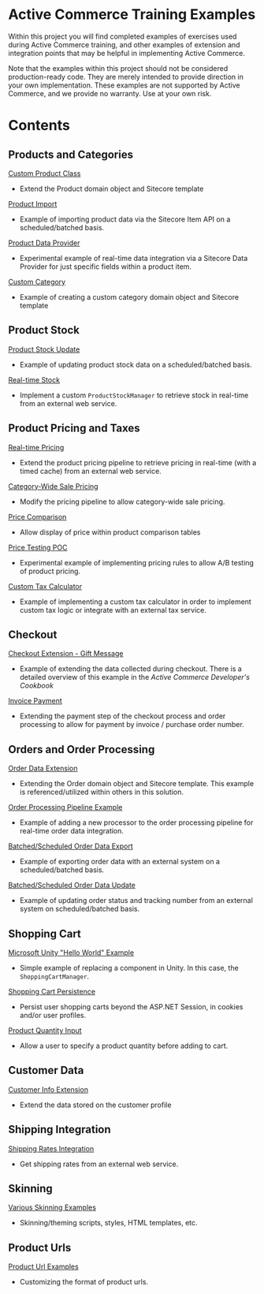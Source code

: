 Active Commerce Training Examples
========
Within this project you will find completed examples of exercises used during Active Commerce training,
and other examples of extension and integration points that may be helpful in implementing Active Commerce.

Note that the examples within this project should not be considered production-ready code. They are merely
intended to provide direction in your own implementation. These examples are not supported by Active Commerce,
and we provide no warranty. Use at your own risk.

# Contents

## Products and Categories

[Custom Product Class](./src/ActiveCommerce.Training.CustomProduct)
- Extend the Product domain object and Sitecore template

[Product Import](./src/ActiveCommerce.Training.ProductImport)
- Example of importing product data via the Sitecore Item API on a scheduled/batched basis.

[Product Data Provider](./src/ActiveCommerce.Training.ProductDataProvider)
- Experimental example of real-time data integration via a Sitecore Data Provider for just specific fields within a product item.

[Custom Category](./src/ActiveCommerce.Training.CustomCategory)
- Example of creating a custom category domain object and Sitecore template


## Product Stock

[Product Stock Update](./src/ActiveCommerce.Training.ProductStockUpdate)
- Example of updating product stock data on a scheduled/batched basis.

[Real-time Stock](./src/ActiveCommerce.Training.RealTimeStock)
- Implement a custom `ProductStockManager` to retrieve stock in real-time from an external web service.


## Product Pricing and Taxes

[Real-time Pricing](./src/ActiveCommerce.Training.RealTimePricing)
- Extend the product pricing pipeline to retrieve pricing in real-time (with a timed cache) from an external web service.

[Category-Wide Sale Pricing](./src/ActiveCommerce.Training.CategorySale)
- Modify the pricing pipeline to allow category-wide sale pricing.

[Price Comparison](./src/ActiveCommerce.Training.ComparePrice)
- Allow display of price within product comparison tables

[Price Testing POC](./src/ActiveCommerce.Training.PriceTesting)
- Experimental example of implementing pricing rules to allow A/B testing of product pricing.

[Custom Tax Calculator](./src/ActiveCommerce.Training.TaxCalculator)
- Example of implementing a custom tax calculator in order to implement custom tax logic or integrate with an external tax service.


## Checkout

[Checkout Extension - Gift Message](./src/ActiveCommerce.GiftMessage)
- Example of extending the data collected during checkout. There is a detailed overview of this example in the *Active Commerce Developer's Cookbook*

[Invoice Payment](./src/ActiveCommerce.Training.Payment)
- Extending the payment step of the checkout process and order processing to allow for payment by invoice / purchase order number.


## Orders and Order Processing

[Order Data Extension](./src/ActiveCommerce.Training.OrderExtension)
- Extending the Order domain object and Sitecore template. This example is referenced/utilized within others in this solution.

[Order Processing Pipeline Example](./src/ActiveCommerce.Training.OrderProcessing)
- Example of adding a new processor to the order processing pipeline for real-time order data integration.

[Batched/Scheduled Order Data Export](./src/ActiveCommerce.Training.OrderBatching)
- Example of exporting order data with an external system on a scheduled/batched basis.

[Batched/Scheduled Order Data Update](./src/ActiveCommerce.Training.OrderUpdate)
- Example of updating order status and tracking number from an external system on scheduled/batched basis.


## Shopping Cart

[Microsoft Unity "Hello World" Example](./src/ActiveCommerce.Training.HelloWorld)
- Simple example of replacing a component in Unity. In this case, the `ShoppingCartManager`.

[Shopping Cart Persistence](./src/ActiveCommerce.Training.CartPersistence)
- Persist user shopping carts beyond the ASP.NET Session, in cookies and/or user profiles.

[Product Quantity Input](./src/ActiveCommerce.Training.ProductQuantity)
- Allow a user to specify a product quantity before adding to cart.


## Customer Data

[Customer Info Extension](./src/ActiveCommerce.Training.CustomerInfo)
- Extend the data stored on the customer profile


## Shipping Integration

[Shipping Rates Integration](./src/ActiveCommerce.Training.ShippingIntegration)
- Get shipping rates from an external web service.


## Skinning

[Various Skinning Examples](./src/ActiveCommerce.Training.Web)
- Skinning/theming scripts, styles, HTML templates, etc.

## Product Urls

[Product Url Examples](./src/ActiveCommerce.Training.ProductUrl)
- Customizing the format of product urls.